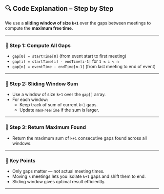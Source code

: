 ## 🔍 Code Explanation – Step by Step

We use a **sliding window of size `k+1`** over the gaps between meetings to compute the **maximum free time**.

---

### 🔧 Step 1: Compute All Gaps

- `gap[0] = startTime[0]` (from event start to first meeting)
- `gap[i] = startTime[i] - endTime[i-1]` for `1 ≤ i < n`
- `gap[n] = eventTime - endTime[n-1]` (from last meeting to end of event)

---

### 🔁 Step 2: Sliding Window Sum

- Use a window of size `k+1` over the `gap[]` array.
- For each window:
  - Keep track of sum of current `k+1` gaps.
  - Update `maxFreeTime` if the sum is larger.

---

### 🧾 Step 3: Return Maximum Found

- Return the maximum sum of `k+1` consecutive gaps found across all windows.

---

### 📌 Key Points

- Only gaps matter — not actual meeting times.
- Moving `k` meetings lets you isolate `k+1` gaps and shift them to end.
- Sliding window gives optimal result efficiently.

---
